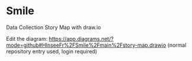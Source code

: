 # Smile
Data Collection Story Map with draw.io

Edit the diagram: https://app.diagrams.net/?mode=github#HInseeFr%2FSmile%2Fmain%2Fstory-map.drawio (normal repository entry used, login required)
